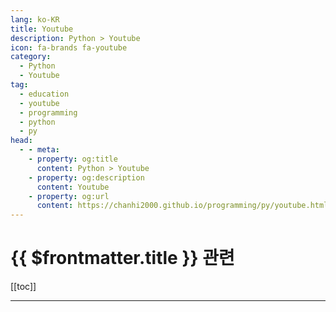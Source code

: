 ```yaml
---
lang: ko-KR
title: Youtube
description: Python > Youtube
icon: fa-brands fa-youtube
category:
  - Python
  - Youtube
tag: 
  - education
  - youtube
  - programming
  - python
  - py
head:
  - - meta:
    - property: og:title
      content: Python > Youtube
    - property: og:description
      content: Youtube
    - property: og:url
      content: https://chanhi2000.github.io/programming/py/youtube.html
---
```


# {{ $frontmatter.title }} 관련

[[toc]]

---

<MyYouTubeItems jsonName="yu-NeuralNine" /><!-- NeuralNine -->
<MyYouTubeItems jsonName="yu-todaycode" /><!-- 오늘코드todaycode -->
<MyYouTubeItems jsonName="yu-TechWithTim" /><!-- Tech With Tim -->
<MyYouTubeItems jsonName="yu-mCoding" /><!-- mCoding -->
<MyYouTubeItems jsonName="yu-jamesbriggs" /><!-- James Briggs -->
<MyYouTubeItems jsonName="yu-ThePyCoach" /><!-- The PyCoach -->
<MyYouTubeItems jsonName="yu-patloeber" /><!-- Patrick Loeber -->
<MyYouTubeItems jsonName="yu-PyConKRtube" /><!-- PyCon Korea -->
<MyYouTubeItems jsonName="yu-ArjanCodes" /><!-- ArjanCodes -->
<MyYouTubeItems jsonName="yu-PythonSimplified" /><!-- Python Simplified -->
<MyYouTubeItems jsonName="yu-Carberra" /><!-- Carberra -->
<MyYouTubeItems jsonName="yu-NeetCode" /><!-- NeetCode -->
<MyYouTubeItems jsonName="yu-DevWonYoung" /><!-- 데브원영 DVWY -->
<MyYouTubeItems jsonName="yu-murtazasworkshop" /><!-- Murtaza's Workshop - Robotics and AI -->
<MyYouTubeItems jsonName="yu-Indently" /><!-- Indently -->
<MyYouTubeItems jsonName="yu-PyDataTV" /><!-- PyData -->
<MyYouTubeItems jsonName="yu-leftykhim" /><!-- 김왼손의 왼손코딩 -->
<MyYouTubeItems jsonName="yu-b001" /><!-- b001 -->
<MyYouTubeItems jsonName="yu-moondevonyt" /><!-- Moon Dev -->
<MyYouTubeItems jsonName="yu-CodingIsFun" /><!-- Coding Is Fun -->
<MyYouTubeItems jsonName="yu-KeithGalli" /><!-- Keith Galli -->
<MyYouTubeItems jsonName="yu-LukeBarousse" /><!-- Luke Barousse -->
<MyYouTubeItems jsonName="yu-GetPythonCode" /><!-- Get Python Code -->
<MyYouTubeItems jsonName="yu-namespaces" /><!-- 일본 프리랜서 개발자 -->
<MyYouTubeItems jsonName="yu-user-rh1qt9zn7h" /><!-- 윤인성 -->
<MyYouTubeItems jsonName="yu-caveofprogramming" /><!-- Cave of Programming -->
<MyYouTubeItems jsonName="yu-csezsw" /><!-- ezsw -->
<MyYouTubeItems jsonName="yu-comdalin" /><!-- 컴달인 - 컴퓨터 달인 -->
<MyYouTubeItems jsonName="yu-coddevx4014" /><!-- CodDevX -->
<MyYouTubeItems jsonName="yu-teddynote" /><!-- 테디노트 TeddyNote -->
<MyYouTubeItems jsonName="yu-Akbun" /><!-- 악분 일상 -->
<MyYouTubeItems jsonName="yu-user-zm1tj9mq1f" /><!-- 크래프트맨 멘탈리티 -->
<MyYouTubeItems jsonName="yu-mathbyteacademy" /><!-- MathByte Academy -->
<MyYouTubeItems jsonName="yu-GrandmaCan" /><!-- GrandmaCan -我阿嬤都會 -->
<MyYouTubeItems jsonName="yu-MITCBMM" /><!-- MITCBMM -->
<MyYouTubeItems jsonName="yu-CodingVillain" /><!-- 코딩빌런 -->
<MyYouTubeItems jsonName="yu-MakeDataUseful" /><!-- Make Data Useful -->
<MyYouTubeItems jsonName="yu-lachone_" /><!-- Luke Hardy -->
<MyYouTubeItems jsonName="yu-TurbineThree" /><!-- TurbineThree -->
<MyYouTubeItems jsonName="yu-basensei8699" /><!-- BA Sensei -->
<MyYouTubeItems jsonName="yu-RaihansCodeShow" /><!-- Raihan'sCodeShow -->
<MyYouTubeItems jsonName="yu-ImcommIT" /><!-- 임커밋 -->
<MyYouTubeItems jsonName="yu-realpython" /><!-- Real Python -->
<MyYouTubeItems jsonName="yu-elliotarledge" /><!-- Elliotcodes -->
<MyYouTubeItems jsonName="yu-pseudocode.2573" /><!-- Pseudocode. -->
<MyYouTubeItems jsonName="yu-pyconza" /><!-- PyCon South Africa -->
<MyYouTubeItems jsonName="yu-zlliu246" /><!-- Python With Liu -->
<MyYouTubeItems jsonName="yu-ComputerSciencecompsci112358" /><!-- Computer Science -->
<MyYouTubeItems jsonName="yu-boanproject" /><!-- 보안프로젝트[boanproject] -->
<MyYouTubeItems jsonName="yu-pixegami" /><!-- pixegami -->
<MyYouTubeItems jsonName="yu-Socratica" /><!-- Socratica -->
<MyYouTubeItems jsonName="yu-doumcode" /><!-- 도움코드 쉬운예 DoumCode 데이터홍교수 -->
<MyYouTubeItems jsonName="yu-_wy_choi" /><!-- 코드남(코드 주는 남자) -->
<MyYouTubeItems jsonName="yu-MargaritKyurkchyan" /><!-- Margarit Kyurkchyan -->
<MyYouTubeItems jsonName="yu-allmdev" /><!-- allmnet의 Python 개발 채널 -->
<MyYouTubeItems jsonName="yu-it-stant" /><!-- itstant -->
<MyYouTubeItems jsonName="yu-Tech2etc" /><!-- Tech2 etc -->
<MyYouTubeItems jsonName="yu-iamrithmic" /><!-- rithmic -->
<MyYouTubeItems jsonName="yu-code_name_sagang" /><!-- 사강코딩 -->
<MyYouTubeItems jsonName="yu-error_by_night_" /><!-- Error By Night -->
<MyYouTubeItems jsonName="yu-_JohnHammond" /><!-- John Hammond -->
<MyYouTubeItems jsonName="yu-orkslayergamedev" /><!-- Ork Slayer Gamedev -->
<MyYouTubeItems jsonName="yu-bugbytes3923" /><!-- BugBytes -->
<MyYouTubeItems jsonName="yu-akashpadhiyar" /><!-- Akash Padhiyar -->
<MyYouTubeItems jsonName="yu-marearts." /><!-- MareArts -->
<MyYouTubeItems jsonName="yu-itrun" /><!-- 형님IT -->
<MyYouTubeItems jsonName="yu-brendancodes" /><!-- BK Binary -->
<MyYouTubeItems jsonName="yu-jejucodingcamp" /><!-- 제주코딩베이스캠프 -->
<MyYouTubeItems jsonName="yu-ClearCode" /><!-- Clear Code -->
<MyYouTubeItems jsonName="yu-KianBrose" /><!-- Kian Brose -->
<MyYouTubeItems jsonName="yu-1mrnewton" /><!-- Mr. Newton -->
<MyYouTubeItems jsonName="yu-codebasics" /><!-- codebasics -->
<MyYouTubeItems jsonName="yu-mrdbourke" /><!-- Daniel Bourke -->
<MyYouTubeItems jsonName="yu-Magicandskill" /><!-- Pythonic Magic and Skill -->
<MyYouTubeItems jsonName="yu-DavesSpace" /><!-- Dave's Space -->
<MyYouTubeItems jsonName="yu-umarjamilai" /><!-- Umar Jamil -->
<MyYouTubeItems jsonName="yu-GregHogg" /><!-- Greg Hogg -->
<MyYouTubeItems jsonName="yu-user-lu1tr6kr5f" /><!-- 나는 황쌤이다 -->
<MyYouTubeItems jsonName="yu-kukjinman" /><!-- SW비전공자 국진맨 -->
<MyYouTubeItems jsonName="yu-logandihel" /><!-- Logan Dihel -->
<MyYouTubeItems jsonName="yu-swithgenie" /><!-- 스윗지니 -->
<MyYouTubeItems jsonName="yu-PortfolioCourses" /><!-- Portfolio Courses -->
<MyYouTubeItems jsonName="yu-easyspub" /><!-- 이지스퍼블리싱 출판사 -->
<MyYouTubeItems jsonName="yu-robotichead" /><!-- robotichead -->
<MyYouTubeItems jsonName="yu-kimfl" /><!-- 프로그래머 김플 스튜디오 -->
<MyYouTubeItems jsonName="yu-Khanradcoder" /><!-- Khanrad -->
<MyYouTubeItems jsonName="yu-DataProfessor" /><!-- Data Professor -->
<MyYouTubeItems jsonName="yu-Dataquestio" /><!-- Dataquest -->
<MyYouTubeItems jsonName="yu-MUQ_UNKNOWN" /><!-- MUQ_UNKNOWN -->
<MyYouTubeItems jsonName="yu-codingnoodle" /><!-- 코딩국수 -->
<MyYouTubeItems jsonName="yu-LearnEDU" /><!-- LearnEDU -->
<MyYouTubeItems jsonName="yu-learnpratap" /><!-- Learn with Pratap -->
<MyYouTubeItems jsonName="yu-nangman002" /><!-- 낭만공돌이 - IT와 비즈니스 이야기 -->
<MyYouTubeItems jsonName="yu-weekendcode" /><!-- WeekendCode 주말코딩 -->
<MyYouTubeItems jsonName="yu-TechWithAlexduta" /><!-- Tech with Alex -->
<MyYouTubeItems jsonName="yu-JsKIM_0_0" /><!-- 김종상 -->
<MyYouTubeItems jsonName="yu-JohnWatsonRooney" /><!-- John Watson Rooney -->
<MyYouTubeItems jsonName="yu-KeithGalli" /><!-- Keith Galli -->
<MyYouTubeItems jsonName="yu-micoding" /><!-- 몰입코딩 아카이브 -->
<MyYouTubeItems jsonName="yu-nadocoding" /><!-- 나도코딩 -->
<MyYouTubeItems jsonName="yu-gis" /><!-- Основы программирования для географов -->
<MyYouTubeItems jsonName="yu-hacoding" /><!-- 하코딩 -->
<MyYouTubeItems jsonName="yu-perpear1" /><!-- 코딩형 -->
<MyYouTubeItems jsonName="yu-WasheraAcademy" /><!-- Washera Academy -->
<MyYouTubeItems jsonName="yu-dougmercer" /><!-- Doug Mercer -->
<MyYouTubeItems jsonName="yu-coreyms" /><!-- Corey Schafer -->
<MyYouTubeItems jsonName="yu-DeveloperVoices" /><!-- Developer Voices -->
<MyYouTubeItems jsonName="yu-MakeDataUseful" /><!-- Make Data Useful -->
<MyYouTubeItems jsonName="yu-ProgrammingKnowledge" /><!-- ProgrammingKnowledge -->
<MyYouTubeItems jsonName="yu-backendbanterfm" /><!-- Backend Banter -->
<MyYouTubeItems jsonName="yu-yunjadong" /><!-- 윤자동 -->
<MyYouTubeItems jsonName="yu-hnasr" /><!-- Hussein Nasser -->
<MyYouTubeItems jsonName="yu-InfoWorld" /><!-- InfoWorld -->
<MyYouTubeItems jsonName="yu-NeetCodeIO" /><!-- NeetCodeIO -->
<MyYouTubeItems jsonName="yu-parttimelarry" /><!-- Part Time Larry -->
<MyYouTubeItems jsonName="yu-davidbombal" /><!-- David Bombal -->
<MyYouTubeItems jsonName="yu-SatyaAchmad" /><!-- Satya Achmad -->
<MyYouTubeItems jsonName="yu-BryanLunduke" /><!-- Bryan Lunduke -->
<MyYouTubeItems jsonName="yu-mr_mux408" /><!-- Alex Mux -->
<MyYouTubeItems jsonName="yu-TiffInTech" /><!-- Tiff In Tech -->
<MyYouTubeItems jsonName="yu-ZAcharyIndy" /><!-- ZAchary Indy -->

<TagLinks />